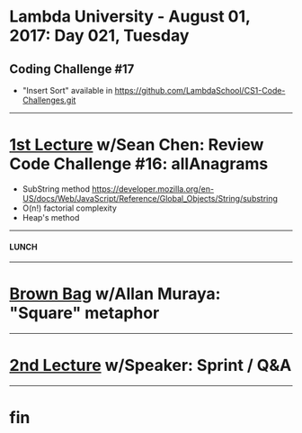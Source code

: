 # Lambda University - August 01, 2017: Day 021, Tuesday
## Coding Challenge #17
- "Insert Sort" available in https://github.com/LambdaSchool/CS1-Code-Challenges.git
***
# [1st Lecture](https://youtu.be/txVN2bLiDpg) w/Sean Chen: Review Code Challenge #16: allAnagrams
- SubString method https://developer.mozilla.org/en-US/docs/Web/JavaScript/Reference/Global_Objects/String/substring
- O(n!) factorial complexity
- Heap's method

***
#### LUNCH
***
# [Brown Bag](https://youtu.be/hR-1fClOXe4) w/Allan Muraya: "Square" metaphor
***
# [2nd Lecture](VIDEO_RECORDED_NOT_POSTED) w/Speaker: Sprint / Q&A
***
# fin
